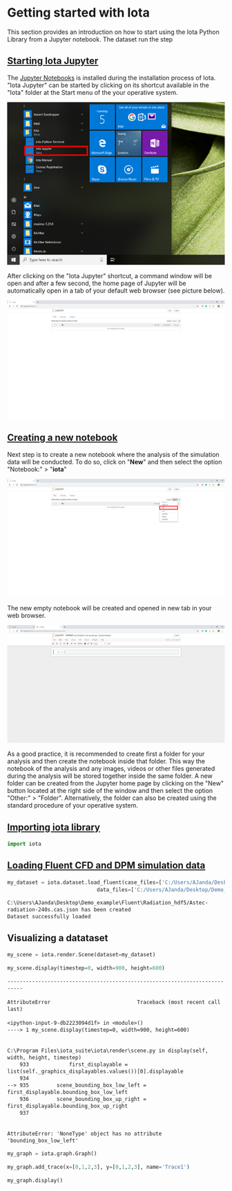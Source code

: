 # Getting started with Iota

This section provides an introduction on how to start using the Iota Python Library from a Jupyter notebook. The dataset run the step

## <a id='starting-jupyter'></a>[Starting Iota Jupyter](#starting-jupyter)

The [Jupyter Notebooks](https://jupyter-notebook-beginner-guide.readthedocs.io/en/latest/what_is_jupyter.html) is installed during the installation process of Iota. "Iota Jupyter" can be started by clicking on its shortcut available in the "Iota" folder at the Start menu of the your operative system.

![](/images/License_registration_Iota_Jupyter.PNG)
  

After clicking on the "Iota Jupyter" shortcut, a command window will be open and after a few second, the home page of Jupyter will be automatically open in a tab of your default web browser (see picture below).

![](/images/Getting_started_Jupyter_Notebooks_tree.PNG)

## <a id='creating-a-new-notebook'></a>[Creating a new notebook](#creating-a-new-notebook)

Next step is to create a new notebook where the analysis of the simulation data will be conducted. To do so, click on "**New**" and then select the option "Notebook:" > "**iota**"

![](/images/Getting_started_Jupyter_Notebooks_New_Notebook.PNG)

The new empty notebook will be created and opened in new tab in your web browser. 

![](/images/Getting_started_iota_notebook.PNG)


As a good practice, it is recommended to create first a folder for your analysis and then create the notebook inside that folder. This way the notebook of the analysis and any images, videos or other files generated during the analysis will be stored together inside the same folder. A new folder can be created from the Jupyter home page by clicking on the "New" button located at the right side of the window and then select the option "Other:" > "Folder". Alternatively, the folder can also be created using the standard procedure of your operative system.

## <a id='importing-iota-library'></a>[Importing iota library](#importing-iota-library)

```python
import iota
```

## <a id='loading-fluent-dpm'></a>[Loading Fluent CFD and DPM simulation data](#loading-fluent-dpm)

```python
my_dataset = iota.dataset.load_fluent(case_files=['C:/Users/AJanda/Desktop/Demo_example/Fluent/Radiation_hdf5/Astec-radiation-240s.cas.h5'],
                             data_files=['C:/Users/AJanda/Desktop/Demo_example/Fluent/Radiation_hdf5/Astec-radiation-240s.dat.h5'])
```

    C:\Users\AJanda\Desktop\Demo_example\Fluent\Radiation_hdf5/Astec-radiation-240s.cas.json has been created
    Dataset successfully loaded


## Visualizing a datataset


```python
my_scene = iota.render.Scene(dataset=my_dataset)
```


```python
my_scene.display(timestep=0, width=900, height=600)
```


    ---------------------------------------------------------------------------
    
    AttributeError                            Traceback (most recent call last)
    
    <ipython-input-9-db2223094d1f> in <module>()
    ----> 1 my_scene.display(timestep=0, width=900, height=600)


    C:\Program Files\iota_suite\iota\render\scene.py in display(self, width, height, timestep)
        933             first_displayable = list(self._graphics_displayables.values())[0].displayable
        934 
    --> 935         scene_bounding_box_low_left = first_displayable.bounding_box_low_left
        936         scene_bounding_box_up_right = first_displayable.bounding_box_up_right
        937 


    AttributeError: 'NoneType' object has no attribute 'bounding_box_low_left'



```python
my_graph = iota.graph.Graph()
```

```python
my_graph.add_trace(x=[0,1,2,3], y=[0,1,2,3], name='Trace1')
```


```python
my_graph.display()
```

